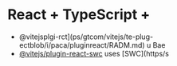 # React + TypeScript + 

- @vitejsplgi-rct](ps/gtcom/vitejs/te-plug-ectblob/i/paca/pluginreact/RADM.md) u Bae
- [@vitejs/plugin-react-swc](https://github.com/vitejs/vite-plugin-react-swc) uses [SWC](https/s

